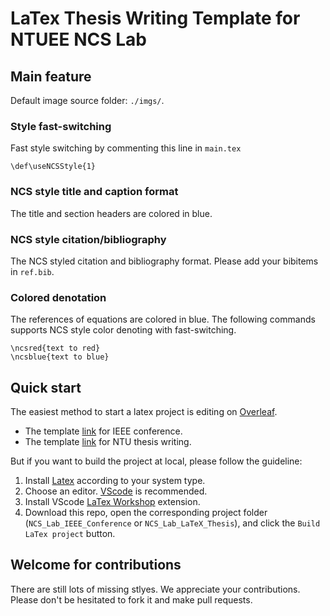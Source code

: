 # LaTex Thesis Writing Template for NTUEE NCS Lab

## Main feature
Default image source folder: `./imgs/`.

### Style fast-switching
Fast style switching by commenting this line in `main.tex`
```
\def\useNCSStyle{1}
```

### NCS style title and caption format
The title and section headers are colored in blue. 

### NCS style citation/bibliography
The NCS styled citation and bibliography format. Please add your bibitems in `ref.bib`. 

### Colored denotation
The references of equations are colored in blue. The following commands supports NCS style color denoting with fast-switching.
```
\ncsred{text to red}
\ncsblue{text to blue}
```

## Quick start
The easiest method to start a latex project is editing on [Overleaf](https://www.overleaf.com). 
- The template [link](https://www.overleaf.com/read/psfhfxjdnbtf) for IEEE conference.
- The template [link](https://www.overleaf.com/read/cjhmcnpxjbgp) for NTU thesis writing.

But if you want to build the project at local, please follow the guideline:
1. Install [Latex](https://www.latex-project.org/get/) according to your system type.
2. Choose an editor. [VScode](https://code.visualstudio.com/) is recommended.
3. Install VScode [LaTex Workshop](https://marketplace.visualstudio.com/items?itemName=James-Yu.latex-workshop) extension.
4. Download this repo, open the corresponding project folder  (`NCS_Lab_IEEE_Conference` or `NCS_Lab_LaTeX_Thesis`), and click the `Build LaTex project` button.

## Welcome for contributions
There are still lots of missing stlyes. We appreciate your contributions. Please don't be hesitated to fork it and make pull requests.